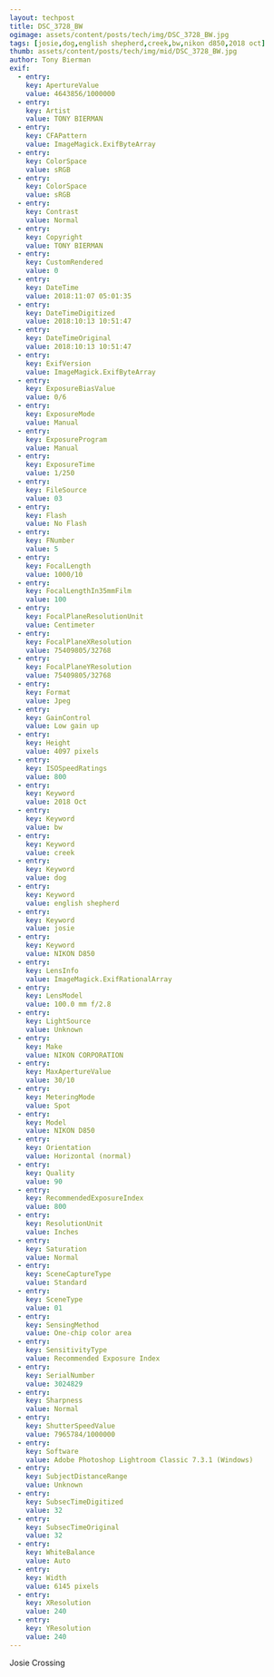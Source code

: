 ```yaml
---
layout: techpost
title: DSC_3728_BW
ogimage: assets/content/posts/tech/img/DSC_3728_BW.jpg
tags: [josie,dog,english shepherd,creek,bw,nikon d850,2018 oct]
thumb: assets/content/posts/tech/img/mid/DSC_3728_BW.jpg
author: Tony Bierman
exif:
  - entry:
    key: ApertureValue
    value: 4643856/1000000
  - entry:
    key: Artist
    value: TONY BIERMAN
  - entry:
    key: CFAPattern
    value: ImageMagick.ExifByteArray
  - entry:
    key: ColorSpace
    value: sRGB
  - entry:
    key: ColorSpace
    value: sRGB
  - entry:
    key: Contrast
    value: Normal
  - entry:
    key: Copyright
    value: TONY BIERMAN
  - entry:
    key: CustomRendered
    value: 0
  - entry:
    key: DateTime
    value: 2018:11:07 05:01:35
  - entry:
    key: DateTimeDigitized
    value: 2018:10:13 10:51:47
  - entry:
    key: DateTimeOriginal
    value: 2018:10:13 10:51:47
  - entry:
    key: ExifVersion
    value: ImageMagick.ExifByteArray
  - entry:
    key: ExposureBiasValue
    value: 0/6
  - entry:
    key: ExposureMode
    value: Manual
  - entry:
    key: ExposureProgram
    value: Manual
  - entry:
    key: ExposureTime
    value: 1/250
  - entry:
    key: FileSource
    value: 03
  - entry:
    key: Flash
    value: No Flash
  - entry:
    key: FNumber
    value: 5
  - entry:
    key: FocalLength
    value: 1000/10
  - entry:
    key: FocalLengthIn35mmFilm
    value: 100
  - entry:
    key: FocalPlaneResolutionUnit
    value: Centimeter
  - entry:
    key: FocalPlaneXResolution
    value: 75409805/32768
  - entry:
    key: FocalPlaneYResolution
    value: 75409805/32768
  - entry:
    key: Format
    value: Jpeg
  - entry:
    key: GainControl
    value: Low gain up
  - entry:
    key: Height
    value: 4097 pixels
  - entry:
    key: ISOSpeedRatings
    value: 800
  - entry:
    key: Keyword
    value: 2018 Oct
  - entry:
    key: Keyword
    value: bw
  - entry:
    key: Keyword
    value: creek
  - entry:
    key: Keyword
    value: dog
  - entry:
    key: Keyword
    value: english shepherd
  - entry:
    key: Keyword
    value: josie
  - entry:
    key: Keyword
    value: NIKON D850
  - entry:
    key: LensInfo
    value: ImageMagick.ExifRationalArray
  - entry:
    key: LensModel
    value: 100.0 mm f/2.8
  - entry:
    key: LightSource
    value: Unknown
  - entry:
    key: Make
    value: NIKON CORPORATION
  - entry:
    key: MaxApertureValue
    value: 30/10
  - entry:
    key: MeteringMode
    value: Spot
  - entry:
    key: Model
    value: NIKON D850
  - entry:
    key: Orientation
    value: Horizontal (normal)
  - entry:
    key: Quality
    value: 90
  - entry:
    key: RecommendedExposureIndex
    value: 800
  - entry:
    key: ResolutionUnit
    value: Inches
  - entry:
    key: Saturation
    value: Normal
  - entry:
    key: SceneCaptureType
    value: Standard
  - entry:
    key: SceneType
    value: 01
  - entry:
    key: SensingMethod
    value: One-chip color area
  - entry:
    key: SensitivityType
    value: Recommended Exposure Index
  - entry:
    key: SerialNumber
    value: 3024829
  - entry:
    key: Sharpness
    value: Normal
  - entry:
    key: ShutterSpeedValue
    value: 7965784/1000000
  - entry:
    key: Software
    value: Adobe Photoshop Lightroom Classic 7.3.1 (Windows)
  - entry:
    key: SubjectDistanceRange
    value: Unknown
  - entry:
    key: SubsecTimeDigitized
    value: 32
  - entry:
    key: SubsecTimeOriginal
    value: 32
  - entry:
    key: WhiteBalance
    value: Auto
  - entry:
    key: Width
    value: 6145 pixels
  - entry:
    key: XResolution
    value: 240
  - entry:
    key: YResolution
    value: 240
---
```

<p class="h4">Josie Crossing</p>
